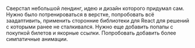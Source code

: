 Сверстал небольшой лендинг, идею и дизайн которого придумал сам. Нужно было потренироваться в верстке, попробовать всё заадаптивить, применить сторонние библиотеки для React для решений с которыми ранее не сталкивался. Нужно еще добавить попапы с покупкой билетов и якорные ссылки. Попробовать добавить более симпатичные анимации.